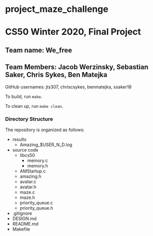 # project_maze_challenge
# CS50 Winter 2020, Final Project

## Team name: We_free
## Team Members: Jacob Werzinsky, Sebastian Saker, Chris Sykes, Ben Matejka

GitHub usernames: jts307, chriscsykes, benmatejka, ssaker18

To build, run `make`.

To clean up, run `make clean`.

### Directory Structure
The repository is organized as follows:

- results
    - Amazing_$USER_N_D.log
- source code
    - libcs50
        - memory.c
        - memory.h
    - AMStartup.c
    - amazing.h
    - avatar.c
    - avatar.h
    - maze.c
    - maze.h
    - priority_queue.c
    - priority_queue.h
- .gitignore
- DESIGN.md
- README.md
- Makefile